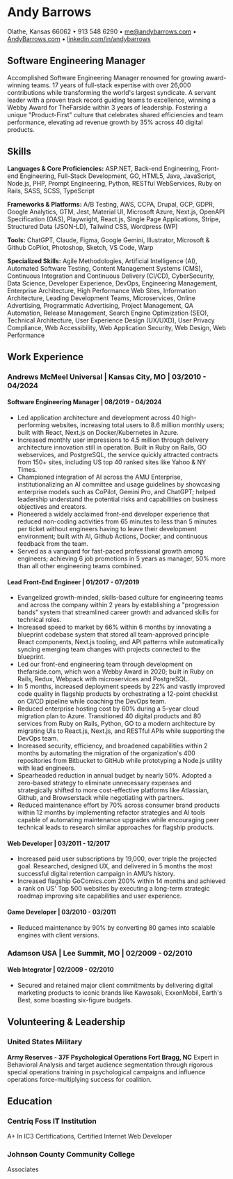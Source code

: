 # Andy Barrows

Olathe, Kansas 66062 • 913 548 6290 • [me@andybarrows.com](me@andybarrows.com) • [AndyBarrows.com](https://andybarrows.com) • [linkedin.com/in/andybarrows](https://www.linkedin.com/in/andybarrows)

## Software Engineering Manager

Accomplished Software Engineering Manager renowned for growing award-winning teams. 17 years of full-stack expertise with over 26,000 contributions while transforming the world's largest syndicate. A servant leader with a proven track record guiding teams to excellence, winning a Webby Award for TheFarside within 3 years of leadership. Fostering a unique "Product-First" culture that celebrates shared efficiencies and team performance, elevating ad revenue growth by 35% across 40 digital products.

## Skills

**Languages & Core Proficiencies:** ASP.NET, Back-end Engineering, Front-end Engineering, Full-Stack Development, GO, HTML5, Java, JavaScript, Node.js, PHP,
Prompt Engineering, Python, RESTful WebServices, Ruby on Rails, SASS, SCSS, TypeScript

**Frameworks & Platforms:** A/B Testing, AWS, CCPA, Drupal, GCP, GDPR, Google Analytics, GTM, Jest, Material UI, Microsoft Azure, Next.js, OpenAPI Specification (OAS), Playwright, React.js, Single Page Applications, Stripe, Structured Data (JSON-LD), Tailwind CSS, Wordpress (WP)

**Tools:** ChatGPT, Claude, Figma, Google Gemini, Illustrator, Microsoft & Github CoPilot, Photoshop, Sketch, VS Code, Warp

**Specialized Skills:** Agile Methodologies, Artificial Intelligence (AI), Automated Software Testing, Content Management Systems (CMS), Continuous Integration and Continuous Delivery (CI/CD), CyberSecurity, Data Science, Developer Experience, DevOps, Engineering Management, Enterprise Architecture, High Performance Web Sites, Information Architecture, Leading Development Teams, Microservices, Online Advertising, Programmatic Advertising, Project Management, QA Automation, Release Management, Search Engine Optimization (SEO), Technical Architecture, User Experience Design (UX/UXD), User Privacy Compliance, Web Accessibility, Web Application Security, Web Design, Web Performance

## Work Experience

### Andrews McMeel Universal | Kansas City, MO | 03/2010 - 04/2024

#### Software Engineering Manager | 08/2019 - 04/2024

- Led application architecture and development across 40 high-performing websites, increasing total users to 8.6 million monthly users; built with React, Next.js on Docker/Kubernetes in Azure.
- Increased monthly user impressions to 4.5 million through delivery architecture innovation still in operation. Built in Ruby on Rails, GO webservices, and PostgreSQL, the service quickly attracted contracts from 150+ sites, including US top 40 ranked sites like Yahoo & NY Times.
- Championed integration of AI across the AMU Enterprise, institutionalizing an AI committee and usage guidelines by showcasing enterprise models such as CoPilot, Gemini Pro, and ChatGPT; helped leadership understand the potential risks and capabilities on business objectives and creators.
- Pioneered a widely acclaimed front-end developer experience that reduced non-coding activities from 65 minutes to less than 5 minutes per ticket without engineers having to leave their development environment; built with AI, Github Actions, Docker, and continuous feedback from the team.
- Served as a vanguard for fast-paced professional growth among engineers; achieving 6 job promotions in 5 years as manager, 50% more than all other engineering teams combined.

#### Lead Front-End Engineer | 01/2017 - 07/2019

- Evangelized growth-minded, skills-based culture for engineering teams and across the company within 2 years by establishing a "progression bands" system that streamlined career growth and advanced skills for technical roles.
- Increased speed to market by 66% within 6 months by innovating a blueprint codebase system that stored all team-approved principle React components, Next.js tooling, and API patterns while automatically syncing emerging team changes with projects connected to the blueprint.
- Led our front-end engineering team through development on thefarside.com, which won a Webby Award in 2020; built in Ruby on Rails, Redux, Webpack with microservices and PostgreSQL.
- In 5 months, increased deployment speeds by 22% and vastly improved code quality in flagship products by orchestrating a 12-point checklist on CI/CD pipeline while coaching the DevOps team.
- Reduced enterprise hosting cost by 60% during a 5-year cloud migration plan to Azure. Transitioned 40 digital products and 80 services from Ruby on Rails, Python, GO to a modern architecture by migrating UIs to React.js, Next.js, and RESTful APIs while supporting the DevOps team.
- Increased security, efficiency, and broadened capabilities within 2 months by automating the migration of the organization's 400 repositories from Bitbucket to GitHub while prototyping a Node.js utility with lead engineers.
- Spearheaded reduction in annual budget by nearly 50%. Adopted a zero-based strategy to eliminate unnecessary expenses and strategically shifted to more cost-effective platforms like Atlassian, Github, and Browserstack while negotiating with partners.
- Reduced maintenance effort by 70% across consumer brand products within 12 months by implementing refactor strategies and AI tools capable of automating maintenance upgrades while encouraging peer technical leads to research similar approaches for flagship products.

#### Web Developer | 03/2011 - 12/2017

- Increased paid user subscriptions by 19,000, over triple the projected goal. Researched, designed UX, and delivered in 5 months the most successful digital retention campaign in AMU’s history.
- Increased flagship GoComics.com 200% within 14 months and achieved a rank on US' Top 500 websites by executing a long-term strategic roadmap improving site capabilities and user experience.

#### Game Developer | 03/2010 - 03/2011

- Reduced maintenance by 90% by converting 80 games into scalable engines with client versions.

### Adamson USA | Lee Summit, MO | 02/2009 - 02/2010

#### Web Integrator | 02/2009 - 02/2010

- Secured and retained major client commitments by delivering digital marketing products to iconic brands like Kawasaki, ExxonMobil, Earth's Best, some boasting six-figure budgets.

## Volunteering & Leadership

### United States Military

**Army Reserves - 37F Psychological Operations Fort Bragg, NC**
Expert in Behavioral Analysis and target audience segmentation through rigorous special operations training in psychological campaigns and influence operations force-multiplying success for coalition.

## Education

### Centriq Foss IT Institution

A+ In IC3 Certifications, Certified Internet Web Developer

### Johnson County Community College

Associates
